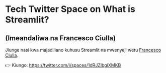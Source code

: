 # Tech Twitter Space on What is Streamlit?
## (Imeandaliwa na Francesco Ciulla)

Jiunge nasi kwa majadiliano kuhusu Streamlit na mwenyeji wetu [Francesco Ciulla](https://twitter.com/FrancescoCiull4).

👉 Kiungo: https://twitter.com/i/spaces/1dRJZlbglXMKB
